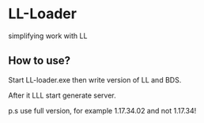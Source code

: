 # LL-Loader
simplifying work with LL

## How to use?

Start LL-loader.exe then write version of LL and BDS.

After it LLL start generate server.

p.s use full version, for example 1.17.34.02 and not 1.17.34!
